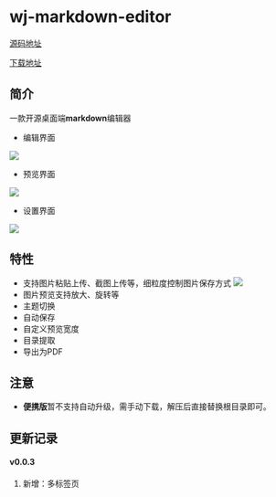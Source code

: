 # wj-markdown-editor

[源码地址](https://github.com/nlbwqmz/wj-markdown-editor)

[下载地址](https://github.com/nlbwqmz/wj-markdown-editor/releases)

## 简介

一款开源桌面端**markdown**编辑器

- 编辑界面

![](https://cdn.jsdelivr.net/gh/nlbwqmz/static-resource@main/image/2ff3fcb0dc4411ee904f0b981a07c8cf.png)

- 预览界面

![](https://cdn.jsdelivr.net/gh/nlbwqmz/static-resource@main/image/1ba2eae0dc4511ee8525979751551ae8.png)

- 设置界面

![](https://cdn.jsdelivr.net/gh/nlbwqmz/static-resource@main/image/8e3d4150dc4411eea54de5d80ca98af9.png)


## 特性

- 支持图片粘贴上传、截图上传等，细粒度控制图片保存方式
  ![](https://cdn.jsdelivr.net/gh/nlbwqmz/static-resource@main/image/540cf940dc4311ee9202979d26af7280.png)
- 图片预览支持放大、旋转等
- 主题切换
- 自动保存
- 自定义预览宽度
- 目录提取
- 导出为PDF

## 注意
- **便携版**暂不支持自动升级，需手动下载，解压后直接替换根目录即可。

## 更新记录

#### v0.0.3

1. 新增：多标签页
